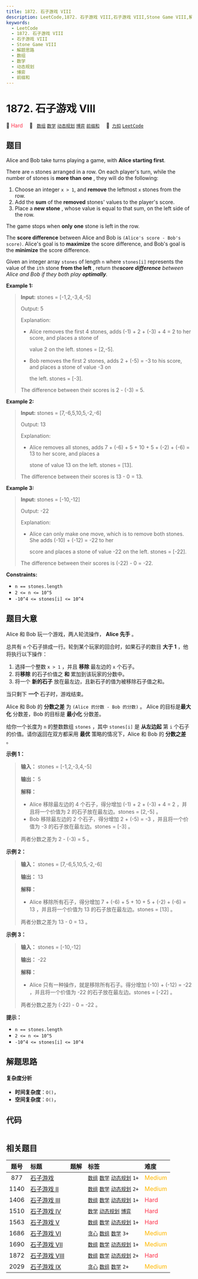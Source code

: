 ```yaml
---
title: 1872. 石子游戏 VIII
description: LeetCode,1872. 石子游戏 VIII,石子游戏 VIII,Stone Game VIII,解题思路,数组,数学,动态规划,博弈,前缀和
keywords:
  - LeetCode
  - 1872. 石子游戏 VIII
  - 石子游戏 VIII
  - Stone Game VIII
  - 解题思路
  - 数组
  - 数学
  - 动态规划
  - 博弈
  - 前缀和
---
```


# 1872. 石子游戏 VIII

🔴 <font color=#ff334b>Hard</font>&emsp; 🔖&ensp; [`数组`](/tag/array.md) [`数学`](/tag/math.md) [`动态规划`](/tag/dynamic-programming.md) [`博弈`](/tag/game-theory.md) [`前缀和`](/tag/prefix-sum.md)&emsp; 🔗&ensp;[`力扣`](https://leetcode.cn/problems/stone-game-viii) [`LeetCode`](https://leetcode.com/problems/stone-game-viii)

## 题目

Alice and Bob take turns playing a game, with **Alice starting first**.

There are `n` stones arranged in a row. On each player's turn, while the
number of stones is **more than one** , they will do the following:

  1. Choose an integer `x > 1`, and **remove** the leftmost `x` stones from the row.
  2. Add the **sum** of the **removed** stones' values to the player's score.
  3. Place a **new stone** , whose value is equal to that sum, on the left side of the row.

The game stops when **only** **one** stone is left in the row.

The **score difference** between Alice and Bob is `(Alice's score - Bob's
score)`. Alice's goal is to **maximize** the score difference, and Bob's goal
is the **minimize** the score difference.

Given an integer array `stones` of length `n` where `stones[i]` represents the
value of the `ith` stone **from the left** , return _the**score difference**
between Alice and Bob if they both play **optimally**._



**Example 1:**

> 
> 
> 
> 
> 
> **Input:** stones = [-1,2,-3,4,-5]
> 
> Output: 5
> 
> Explanation:
> - Alice removes the first 4 stones, adds (-1) + 2 + (-3) + 4 = 2 to her score, and places a stone of
> 
>   value 2 on the left. stones = [2,-5].
> - Bob removes the first 2 stones, adds 2 + (-5) = -3 to his score, and places a stone of value -3 on
> 
>   the left. stones = [-3].
> 
> The difference between their scores is 2 - (-3) = 5.

**Example 2:**

> 
> 
> 
> 
> 
> **Input:** stones = [7,-6,5,10,5,-2,-6]
> 
> Output: 13
> 
> Explanation:
> - Alice removes all stones, adds 7 + (-6) + 5 + 10 + 5 + (-2) + (-6) = 13 to her score, and places a
> 
>   stone of value 13 on the left. stones = [13].
> 
> The difference between their scores is 13 - 0 = 13.

**Example 3:**

> 
> 
> 
> 
> 
> **Input:** stones = [-10,-12]
> 
> Output: -22
> 
> Explanation:
> - Alice can only make one move, which is to remove both stones. She adds (-10) + (-12) = -22 to her
> 
>   score and places a stone of value -22 on the left. stones = [-22].
> 
> The difference between their scores is (-22) - 0 = -22.

**Constraints:**

  * `n == stones.length`
  * `2 <= n <= 10^5`
  * `-10^4 <= stones[i] <= 10^4`


## 题目大意

Alice 和 Bob 玩一个游戏，两人轮流操作， **Alice 先手** 。

总共有 `n` 个石子排成一行。轮到某个玩家的回合时，如果石子的数目 **大于 1** ，他将执行以下操作：

  1. 选择一个整数 `x > 1` ，并且 **移除** 最左边的 `x` 个石子。
  2. 将**移除** 的石子价值之 **和** 累加到该玩家的分数中。
  3. 将一个 **新的石子** 放在最左边，且新石子的值为被移除石子值之和。

当只剩下 **一个** 石子时，游戏结束。

Alice 和 Bob 的 **分数之差** 为 `(Alice 的分数 - Bob 的分数)` 。 Alice 的目标是**最大化** 分数差，Bob
的目标是 **最小化** 分数差。

给你一个长度为 `n` 的整数数组 `stones` ，其中 `stones[i]` 是 **从左边起** 第 `i` 个石子的价值。请你返回在双方都采用
**最优** 策略的情况下，Alice 和 Bob 的 **分数之差** 。

**示例 1：**

> 
> 
> 
> 
> 
> **输入：** stones = [-1,2,-3,4,-5]
> 
> **输出：** 5
> 
> **解释：**
> - Alice 移除最左边的 4 个石子，得分增加 (-1) + 2 + (-3) + 4 = 2 ，并且将一个价值为 2 的石子放在最左边。stones = [2,-5] 。
> - Bob 移除最左边的 2 个石子，得分增加 2 + (-5) = -3 ，并且将一个价值为 -3 的石子放在最左边。stones = [-3] 。
> 
> 两者分数之差为 2 - (-3) = 5 。
> 
> 

**示例 2：**

> 
> 
> 
> 
> 
> **输入：** stones = [7,-6,5,10,5,-2,-6]
> 
> **输出：** 13
> 
> **解释：**
> - Alice 移除所有石子，得分增加 7 + (-6) + 5 + 10 + 5 + (-2) + (-6) = 13 ，并且将一个价值为 13 的石子放在最左边。stones = [13] 。
> 
> 两者分数之差为 13 - 0 = 13 。
> 
> 

**示例 3：**

> 
> 
> 
> 
> 
> **输入：** stones = [-10,-12]
> 
> **输出：** -22
> 
> **解释：**
> - Alice 只有一种操作，就是移除所有石子。得分增加 (-10) + (-12) = -22 ，并且将一个价值为 -22 的石子放在最左边。stones = [-22] 。
> 
> 两者分数之差为 (-22) - 0 = -22 。
> 
> 

**提示：**

  * `n == stones.length`
  * `2 <= n <= 10^5`
  * `-10^4 <= stones[i] <= 10^4`


## 解题思路

#### 复杂度分析

- **时间复杂度**：`O()`，
- **空间复杂度**：`O()`，

## 代码

```javascript

```

## 相关题目

<!-- prettier-ignore -->
| 题号 | 标题 | 题解 | 标签 | 难度 |
| :------: | :------ | :------: | :------ | :------ |
| 877 | [石子游戏](https://leetcode.com/problems/stone-game) |  |  [`数组`](/tag/array.md) [`数学`](/tag/math.md) [`动态规划`](/tag/dynamic-programming.md) `1+` | <font color=#ffb800>Medium</font> |
| 1140 | [石子游戏 II](https://leetcode.com/problems/stone-game-ii) |  |  [`数组`](/tag/array.md) [`数学`](/tag/math.md) [`动态规划`](/tag/dynamic-programming.md) `2+` | <font color=#ffb800>Medium</font> |
| 1406 | [石子游戏 III](https://leetcode.com/problems/stone-game-iii) |  |  [`数组`](/tag/array.md) [`数学`](/tag/math.md) [`动态规划`](/tag/dynamic-programming.md) `1+` | <font color=#ff334b>Hard</font> |
| 1510 | [石子游戏 IV](https://leetcode.com/problems/stone-game-iv) |  |  [`数学`](/tag/math.md) [`动态规划`](/tag/dynamic-programming.md) [`博弈`](/tag/game-theory.md) | <font color=#ff334b>Hard</font> |
| 1563 | [石子游戏 V](https://leetcode.com/problems/stone-game-v) |  |  [`数组`](/tag/array.md) [`数学`](/tag/math.md) [`动态规划`](/tag/dynamic-programming.md) `1+` | <font color=#ff334b>Hard</font> |
| 1686 | [石子游戏 VI](https://leetcode.com/problems/stone-game-vi) |  |  [`贪心`](/tag/greedy.md) [`数组`](/tag/array.md) [`数学`](/tag/math.md) `3+` | <font color=#ffb800>Medium</font> |
| 1690 | [石子游戏 VII](https://leetcode.com/problems/stone-game-vii) |  |  [`数组`](/tag/array.md) [`数学`](/tag/math.md) [`动态规划`](/tag/dynamic-programming.md) `1+` | <font color=#ffb800>Medium</font> |
| 1872 | [石子游戏 VIII](https://leetcode.com/problems/stone-game-viii) |  |  [`数组`](/tag/array.md) [`数学`](/tag/math.md) [`动态规划`](/tag/dynamic-programming.md) `2+` | <font color=#ff334b>Hard</font> |
| 2029 | [石子游戏 IX](https://leetcode.com/problems/stone-game-ix) |  |  [`贪心`](/tag/greedy.md) [`数组`](/tag/array.md) [`数学`](/tag/math.md) `2+` | <font color=#ffb800>Medium</font> |